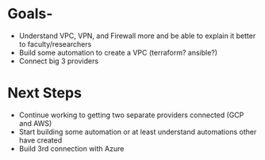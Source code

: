 # Goals-
* Understand VPC, VPN, and Firewall more and be able to explain it better to faculty/researchers
* Build some automation to create a VPC (terraform? ansible?)
* Connect big 3 providers

# Next Steps
* Continue working to getting two separate providers connected (GCP and AWS)
* Start building some automation or at least understand automations other have created
* Build 3rd connection with Azure